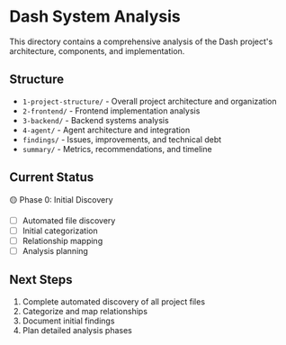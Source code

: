 # Dash System Analysis

This directory contains a comprehensive analysis of the Dash project's architecture, components, and implementation.

## Structure
- `1-project-structure/` - Overall project architecture and organization
- `2-frontend/` - Frontend implementation analysis
- `3-backend/` - Backend systems analysis
- `4-agent/` - Agent architecture and integration
- `findings/` - Issues, improvements, and technical debt
- `summary/` - Metrics, recommendations, and timeline

## Current Status
🟡 Phase 0: Initial Discovery
- [ ] Automated file discovery
- [ ] Initial categorization
- [ ] Relationship mapping
- [ ] Analysis planning

## Next Steps
1. Complete automated discovery of all project files
2. Categorize and map relationships
3. Document initial findings
4. Plan detailed analysis phases
